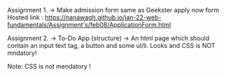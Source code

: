 Assignment 1. -> 
    Make admission form same as Geekster apply now form
    Hosted link : https://nanawagh.github.io/jan-22-web-fundamentals/Assignment's/feb08/ApplicationForm.html    
    
Assignment 2. -> 
    To-Do App (structure) -> An html page which should contain an input text tag, a button and some ul/li.
Looks and CSS is NOT mndatory!

Note: CSS is not mendatory !
